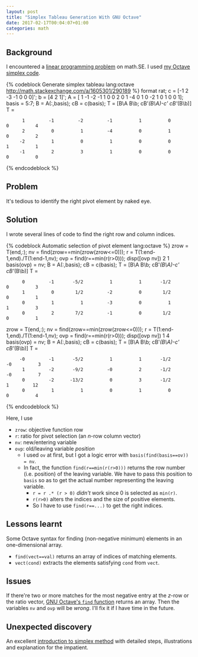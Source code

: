 ```yaml
---
layout: post
title: "Simplex Tableau Generation With GNU Octave"
date: 2017-02-17T00:04:07+01:00
categories: math
---
```


Background
---

I encountered a [linear programming problem][2144734] on math.SE.  I
used [my Octave simplex code][op].

{% codeblock Generate simplex tableau lang:octave http://math.stackexchange.com/a/1605301/290189 %}
format rat;
c = [-1 2 -3 -1 0 0 0]'; b = [4 2 1]';
A = [
1 -1 -2 -1 1 0 0
2 0 1 -4 0 1 0
-2 1 0 1 0 0 1];
basis = 5:7;
B = A(:,basis); cB = c(basis); T = [B\A B\b; cB'*(B\A)-c' cB'*(B\b)]
T =

          1         -1         -2         -1          1          0          0          4
          2          0          1         -4          0          1          0          2
         -2          1          0          1          0          0          1          1
         -1          2          3          1          0          0          0          0
{% endcodeblock %}

Problem
---

It's tedious to identify the right pivot element by naked eye.

Solution
---

I wrote several lines of code to find the right row and column indices.

{% codeblock Automatic selection of pivot element lang:octave %}
zrow = T(end,:); nv = find(zrow==min(zrow(zrow<=0)));
r = T(1:end-1,end)./T(1:end-1,nv); ovp = find(r==min(r(r>0)));
disp([ovp nv])
2          1
basis(ovp) = nv;
B = A(:,basis); cB = c(basis); T = [B\A B\b; cB'*(B\A)-c' cB'*(B\b)]
T =

          0         -1       -5/2          1          1       -1/2          0          3
          1          0        1/2         -2          0        1/2          0          1
          0          1          1         -3          0          1          1          3
          0          2        7/2         -1          0        1/2          0          1

zrow = T(end,:); nv = find(zrow==min(zrow(zrow<=0)));
r = T(1:end-1,end)./T(1:end-1,nv); ovp = find(r==min(r(r>0)));
disp([ovp nv])
          1          4
basis(ovp) = nv;
B = A(:,basis); cB = c(basis); T = [B\A B\b; cB'*(B\A)-c' cB'*(B\b)]
T =

         -0         -1       -5/2          1          1       -1/2         -0          3
          1         -2       -9/2         -0          2       -1/2         -0          7
          0         -2      -13/2          0          3       -1/2          1         12
          0          1          1          0          1          0          0          4
{% endcodeblock %}

Here, I use

- `zrow`: objective function row
- `r`: ratio for pivot selection (an $n$-row column vector)
- `nv`: new/entering variable
- `ovp`: old/leaving variable *position*
    + I used `ov` at first, but I got a logic error with
        `basis(find(basis==ov)) = nv`.
    + In fact, the function `find(r==min(r(r>0)))` returns the row
        number (i.e. position) of the leaving variable.  We have to
        pass this position to `basis` so as to get the actual number
        representing the leaving variable.
        - `r = r .* (r > 0)` *didn't* work since 0 is selected as
            `min(r)`.
        - `r(r>0)` alters the indices and the size of positive
            elements.
        - So I have to use `find(r==...)` to get the right indices.

Lessons learnt
---

Some Octave syntax for finding (non-negative minimum) elements in an
one-dimensional array.

- `find(vect==val)` returns an array of indices of matching elements.
- `vect(cond)` extracts the elements satisfying `cond` from `vect`.

Issues
---

If there're two or more matches for the most negative entry at the
$z$-row or the ratio vector, [GNU Octave's `find` function][find]
returns an array.  Then the variables `nv` and `ovp` will be *wrong*.
I'll fix it if I have time in the future.

Unexpected discovery
---

An excellent [introduction to simplex method][simplex] with detailed
steps, illustrations and explanation for the impatient.

[2144734]: http://math.stackexchange.com/q/2144734/290189
[op]: https://git.io/vD9m7
[find]: https://www.gnu.org/software/octave/doc/v4.0.3/Finding-Elements-and-Checking-Conditions.html
[simplex]: http://math.uww.edu/~mcfarlat/s-prob.htm
